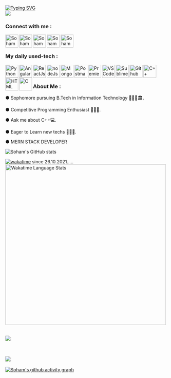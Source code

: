 [![Typing SVG](https://readme-typing-svg.herokuapp.com?font=Georgia&center=true&multiline=true&height=75&lines=Hey+there!;Welcome+to+my+profile!;+I'm+Soham,+A+CP+enthusiast+from+JGEC%2C+India)](https://git.io/typing-svg)
<br>
![](https://komarev.com/ghpvc/?username=code-soham)

<h3 align="left">Connect with me :</h3>
<a href="https://www.linkedin.com/in/code_soham">
  <img align="left" alt="Soham Chowdhury - LinkedIn" width="40px" src="https://upload.wikimedia.org/wikipedia/commons/thumb/e/e9/Linkedin_icon.svg/256px-Linkedin_icon.svg.png"/>
</a>
<a href="mailto:sc2412@it.jgec.ac.in.com">
  <img align="left" alt="Soham Chowdhury - Google Mail" width="40px" src="https://api.iconify.design/logos:google-gmail.svg"/>
</a>
<a href="https://www.facebook.com/soham.36.chowdhury/">
  <img align="left" alt="Soham Chowdhury - Facebook" width="40px" src="https://www.vectorlogo.zone/logos/facebook/facebook-official.svg"/>
</a>
<a href="https://twitter.com/Sohamhasnt">
  <img align="left" alt="Soham Chowdhury - Twitter" width="40px" src="https://upload.wikimedia.org/wikipedia/sco/9/9f/Twitter_bird_logo_2012.svg"/>
</a>
<a href="https://www.instagram.com/soham_hasnt">
  <img align="left" alt="Soham Chowdhury - Instagram" width="40px" src="https://www.vectorlogo.zone/logos/instagram/instagram-icon.svg"/>
</a>


<br><br>

### My daily used-tech :
<a href="https://www.python.org/" target="_blank"><img align="left" alt="Python" width="40px" src="https://cdn.worldvectorlogo.com/logos/python-5.svg"/></a>
<a href="https://angular.io/"><img align="left" alt="AngularJs" width="40px" src="https://api.iconify.design/logos:angular-icon.svg"/></a>
<a href="https://reactjs.org/"><img align="left" alt="ReactJs" width="40px" src="https://api.iconify.design/logos:react.svg"/></a>
<a href="https://nodejs.org/en/"><img align="left" alt="nodeJs" width="40px" src="https://www.freepnglogos.com/uploads/javascript-png/javascript-nodejs-logo-27.png"/></a>
<a href="https://www.mongodb.com/"><img align="left" alt="MongoDB" width="40px" src="https://img.icons8.com/color/240/000000/mongodb.png"/></a>
<a href="https://www.postman.com/"><img align="left" alt="Postman" width="40px" src="https://img.icons8.com/dusk/64/000000/postman-api.png"/></a>
<a href="https://www.adobe.com/in/products/premiere.html?sdid=STLMM87Z&mv=search&ef_id=CjwKCAjwoP6LBhBlEiwAvCcthCGEOHA_wzR_SZfTOc2tAZjHjlXPKiE5q00sJ7qVHr9csIHsXA_8MBoCKI8QAvD_BwE:G:s&s_kwcid=AL!3085!3!473191824156!e!!g!!premiere%20pro!221167988!17525565668&gclid=CjwKCAjwoP6LBhBlEiwAvCcthCGEOHA_wzR_SZfTOc2tAZjHjlXPKiE5q00sJ7qVHr9csIHsXA_8MBoCKI8QAvD_BwE"><img align="left" alt="Premiere" width="40px" src="https://img.icons8.com/color/48/000000/adobe-premiere-pro--v2.png"/></a>
<a href="https://code.visualstudio.com/"><img align="left" alt="VSCode" width="40px" src="https://www.vectorlogo.zone/logos/visualstudio_code/visualstudio_code-icon.svg"/></a>
<a href="https://www.sublimetext.com/"><img align="left" alt="Sublime" width="40px" src="https://api.iconify.design/logos:sublimetext-icon.svg"/></a>
<a href="https://github.com/"><img align="left" alt="Github" width="40px" src="https://api.iconify.design/logos:github-octocat.svg"/></a>
<a href="https://isocpp.org/"><img align="left" alt="C++" width="40px" src="https://seeklogo.com/images/C/c-logo-43CE78FF9C-seeklogo.com.png"/><a>
<a href="https://www.w3schools.com/html/"><img align="left" alt="HTML" width="40px" src="https://seeklogo.com/images/H/html5-without-wordmark-color-logo-14D252D878-seeklogo.com.png"/></a>
<a href="https://www.tutorialspoint.com/cprogramming/index.htm"><img align="left" alt="C" width="40px" src="https://seeklogo.com/images/C/c-programming-language-logo-9B32D017B1-seeklogo.com.png"/></a>

 
 <br><br>

### About Me :


● Sophomore pursuing B.Tech in Information Technology 👨🏻‍🎓🏛.

● Competitive Programming Enthusiast 👨🏽‍💻.

● Ask me about C++💻.

● Eager to Learn new techs 🕵🏻‍♂️.

● MERN STACK DEVELOPER

![Soham's GitHub stats](https://github-readme-stats.vercel.app/api?username=code-soham&show_icons=true&theme=radical)
<br>
  
[![wakatime](https://wakatime.com/badge/user/a3b47685-64e4-451c-9f82-029ff94c4c72.svg)](https://wakatime.com/@a3b47685-64e4-451c-9f82-029ff94c4c72)
  since 26.10.2021.....
  <br>
<img src="https://wakatime.com/share/@code_soham/9802942b-c359-4ae3-a965-2bdff1cca0a7.svg" height="500px" alt= "Wakatime Language Stats"/>
<br>
<br>
<br>
<img src ="https://github-readme-streak-stats.herokuapp.com?user=code-soham&theme=darcula&hide_border=false&background=FFFFFF00">

<br><br>
  <a href="https://github-readme-stats.vercel.app/api/top-langs/?username=code-soham&layout=compact">
  <img align="mid" src="https://github-readme-stats.vercel.app/api/top-langs/?username=code-soham&layout=compact" />
</a>
<br><br>
[![Soham's github activity graph](https://activity-graph.herokuapp.com/graph?username=code-soham&theme=cotton)](https://github.com/ashutosh00710/github-readme-activity-graph)


